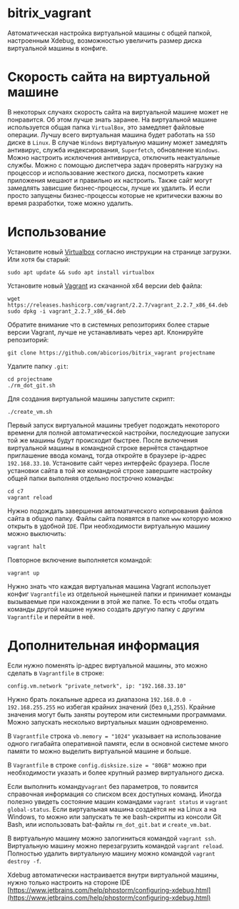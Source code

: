 # bitrix_vagrant
Автоматическая настройка виртуальной машины с общей папкой, настроенным Xdebug, возможностью увеличить размер диска виртуальной машины в конфиге.
# Скорость сайта на виртуальной машине
В некоторых случаях скорость сайта на виртуальной машине может не понравится. Об этом лучше знать заранее. На виртуальной машине используется общая папка `VirtualBox`, это замедляет файловые операции. Лучшу всего виртуальная машина будет работать на `SSD` диске в `Linux`. В случае `Windows` виртуальную машину может замедлять антивирус, служба индексирования, `Superfetch`, обновление `Windows`. Можно настроить исключения антивируса, отключить неактуальные службы. Можно с помощью диспетчера задач проверять нагрузку на процессор и использование жесткого диска, посмотреть какие приложения мешают и правильно их настроить. Также сайт могут замедлять зависшие бизнес-процессы, лучше их удалить. И если просто запущены бизнес-процессы которые не критически важны во время разработки, тоже можно удалить.
# Использование
Установите новый [Virtualbox](https://www.virtualbox.org/wiki/Downloads) согласно инструкции на странице загрузки. Или хотя бы старый:
```
sudo apt update && sudo apt install virtualbox
```

Установите новый [Vagrant](https://www.vagrantup.com/downloads.html) из скачанной x64 версии deb файла:
```
wget https://releases.hashicorp.com/vagrant/2.2.7/vagrant_2.2.7_x86_64.deb
sudo dpkg -i vagrant_2.2.7_x86_64.deb
```
Обратите внимание что в системных репозиториях более старые версии Vagrant, лучше не устанавливать через apt.
Клонируйте репозиторий:
```
git clone https://github.com/abicorios/bitrix_vagrant projectname
```
Удалите папку `.git`:
```
cd projectname
./rm_dot_git.sh
```
Для создания виртуальной машины запустите скрипт:
```
./create_vm.sh
```
Первый запуск виртуальной машины требует подождать некоторого времени для полной автоматической настройки, последующие запуски той же машины будут происходит быстрее.
После включения виртуальной машины в командной строке вернётся стандартное приглашение ввода команд, тогда откройте в браузере ip-адрес `192.168.33.10`.
Установите сайт через интерфейс браузера.
После установки сайта в той же командной строке завершите настройку общей папки выполняя отдельно построчно команды:
```
cd c7
vagrant reload
```
Нужно подождать завершения автоматического копирования файлов сайта в общую папку.
Файлы сайта появятся в папке `www` которую можно открыть в удобной `IDE`.
При необходимости виртуальную машину можно выключить:
```
vagrant halt
```
Повторное включение выполняется командой: 
```
vagrant up
```
Нужно знать что каждая виртуальная машина Vagrant использует конфиг `Vagrantfile` из отдельной нынешней папки и принимает команды вызываемые при нахождении в этой же папке. То есть чтобы отдать команды другой машине нужно создать другую папку с другим `Vagrantfile` и перейти в неё.
# Дополнительная информация
Если нужно поменять ip-адрес виртуальной машины, это можно сделать в `Vagrantfile` в строке:
```
config.vm.network "private_network", ip: "192.168.33.10"
```
Нужно брать локальные адреса из диапазона `192.168.0.0 - 192.168.255.255` но избегая крайних значений (без `0`,`1`,`255`). Крайние значения могут быть заняты роутером или системными программами. Можно запускать несколько виртуальных машин одновременно.

В `Vagrantfile` строка `vb.memory = "1024"` указывает на использование одного гигабайта оперативной памяти, если в основной системе много памяти то можно выделить виртуальной машине и больше.

В `Vagrantfile` в строке `config.disksize.size = "80GB"` можно при необходимости указать и более крупный размер виртуального диска.

Если выполнить команду`vagrant` без параметров, то появится справочная информация со списком всех доступных команд. Иногда полезно увидеть состояние машин командами `vagrant status` и `vagrant global-status`. Если виртуальная машина создаётся не на Linux а на Windows, то можно или запускать те же bash-скрипты из консоли Git Bash, или использовать bat-файлы `rm_dot_git.bat` и `create_vm.bat`.

В виртуальную машину можно залогиниться командой `vagrant ssh`. Виртуальную машину можно перезагрузить командой `vagrant reload`. Полностью удалить виртуальную машину можно командой `vagrant destroy -f`.

Xdebug автоматически настраивается внутри виртуальной машины, нужно только настроить на стороне IDE [https://www.jetbrains.com/help/phpstorm/configuring-xdebug.html](https://www.jetbrains.com/help/phpstorm/configuring-xdebug.html)
